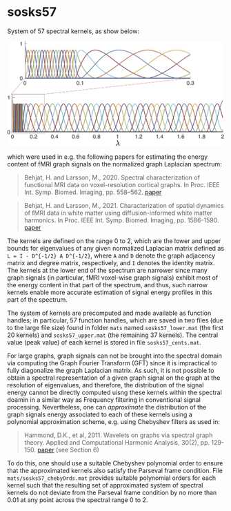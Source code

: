 # sosks57

System of 57 spectral kernels, as show below: 

![system of 57 spectral kernels](figs/sosks57.jpg?raw=true)

which were used in e.g. the following papers for estimating the energy content of fMRI graph signals on the normalized graph Laplacian spectrum: 

> Behjat, H. and Larsson, M., 2020. Spectral characterization of functional MRI data on voxel-resolution cortical graphs. In Proc. IEEE Int.
Symp. Biomed. Imaging, pp. 558–562. [paper](https://arxiv.org/abs/1910.09507)

> Behjat, H. and Larsson, M., 2021. Characterization of spatial dynamics of fMRI data in white matter using diffusion-informed white matter harmonics. In Proc. IEEE Int. Symp. Biomed. Imaging, pp. 1586-1590. [paper](https://doi.org/10.1101/2020.10.28.359125)

The kernels are defined on the range 0 to 2, which are the lower and upper bounds for eigenvalues of any given normalized Laplacian matrix defined as `L = I - D^{-1/2} A D^{-1/2}`, where `A` and `D` denote the graph adjacency matrix and degree matrix, respectively, and `I` denotes the identity matrix. The kernels at the lower end of the spectrum are narrower since many graph signals (in particular, fMRI voxel-wise graph signals) exhibit most of the energy content in that part of the spectrum, and thus, such narrow kernels enable more accurate estimation of signal energy profiles in this part of the spectrum. 

The system of kernels are precomputed and made available as function handles; in particular, 57 function handles, which are saved in two files (due to the large file size) found in folder `mats` named `sosks57_lower.mat` (the first 20 kernels) and `sosks57_upper.mat` (the remaining 37 kernels). The central value (peak value) of each kernel is stored in file `sosks57_cents.mat`. 

For large graphs, graph signals can not be brought into the spectral domain via computing the Graph Fourier Transform (GFT) since it is impractical to fully diagonalize the graph Laplacian matrix. As such, it is not possible to obtain a spectral representation of a given graph signal on the graph at the resolution of eigenvalues, and therefore, the distribution of the signal energy cannot be directly computed uisng these kernels within the spectral doamin in a similar way as Frequency filtering in conventional signal processing. Nevertheless, one can *approximate* the distribution of the graph signals energy associated to each of these kernels using a polynomial approximation scheme, e.g. using Chebyshev filters as used in: 

> Hammond, D.K., et al, 2011. Wavelets on graphs via spectral graph theory. Applied and Computational Harmonic Analysis, 30(2), pp. 129-150. [paper](https://doi.org/10.1016/j.acha.2010.04.005) (see Section 6) 

To do this, one should use a suitable Chebyshev polynomial order to ensure that the approximated kernels also satisfy the Parseval frame condition. File `mats/sosks57_chebyOrds.mat` provides suitable polynomial orders for each kernel such that the resulting set of approximated system of spectral kernels do not deviate from the Parseval frame condition by no more than 0.01 at any point across the spectral range 0 to 2. 
    